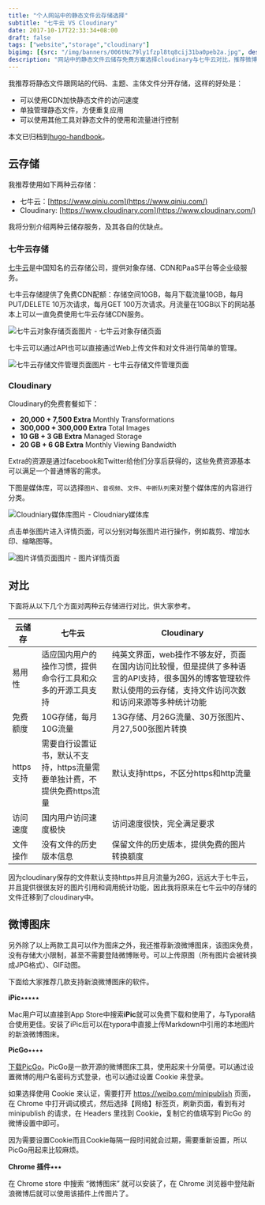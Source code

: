 ```yaml
---
title: "个人网站中的静态文件云存储选择"
subtitle: "七牛云 VS Cloudinary"
date: 2017-10-17T22:33:34+08:00
draft: false
tags: ["website","storage","cloudinary"]
bigimg: [{src: "/img/banners/006tNc79ly1fzpl8tq8cij31ba0peb2a.jpg", desc: "Photo via unsplash"}]
description: "网站中的静态文件云储存免费方案选择cloudinary与七牛云对比，推荐微博图床。"
---
```


我推荐将静态文件跟网站的代码、主题、主体文件分开存储，这样的好处是：

- 可以使用CDN加快静态文件的访问速度
- 单独管理静态文件，方便重复应用
- 可以使用其他工具对静态文件的使用和流量进行控制

本文已归档到[hugo-handbook](https://jimmysong.io/hugo-handbook)。

## 云存储

我推荐使用如下两种云存储：

- 七牛云：[https://www.qiniu.com](https://www.qiniu.com/)
- Cloudinary: [https://www.cloudinary.com](https://www.cloudinary.com/)

我将分别介绍两种云储存服务，及其各自的优缺点。

### 七牛云存储

[七牛云](https://www.qiniu.com/)是中国知名的云存储公司，提供对象存储、CDN和PaaS平台等企业级服务。

七牛云存储提供了免费CDN配额：存储空间10GB，每月下载流量10GB，每月PUT/DELETE 10万次请求，每月GET 100万次请求。月流量在10GB以下的网站基本上可以一直免费使用七牛云存储CDN服务。

![七牛云对象存储页面](https://jimmysong.io/hugo-handbook/images/qiniu-storage-bucket.jpg)图片 - 七牛云对象存储页面

七牛云可以通过API也可以直接通过Web上传文件和对文件进行简单的管理。

![七牛云存储文件管理页面](https://jimmysong.io/hugo-handbook/images/qiniu-storage-content-management.jpg)图片 - 七牛云存储文件管理页面

### Cloudinary

Cloudinary的免费套餐如下：

- **20,000 + 7,500 Extra** Monthly Transformations
- **300,000 + 300,000 Extra** Total Images
- **10 GB + 3 GB Extra** Managed Storage
- **20 GB + 6 GB Extra** Monthly Viewing Bandwidth

Extra的资源是通过facebook和Twitter给他们分享后获得的，这些免费资源基本可以满足一个普通博客的需求。

下图是媒体库，可以选择`图片`、`音视频`、`文件`、`中断队列`来对整个媒体库的内容进行分类。

![Cloudniary媒体库](https://jimmysong.io/hugo-handbook/images/cloudinary-media-library.jpg)图片 - Cloudniary媒体库

点击单张图片进入详情页面，可以分别对每张图片进行操作，例如裁剪、增加水印、缩略图等。

![图片详情页面](https://jimmysong.io/hugo-handbook/images/cloudinary-media-library-image-detail.jpg)图片 - 图片详情页面

## 对比

下面将从以下几个方面对两种云存储进行对比，供大家参考。

| 云储存     | 七牛云                                      | Cloudinary                               |
| ------- | ---------------------------------------- | ---------------------------------------- |
| 易用性     | 适应国内用户的操作习惯，提供命令行工具和众多的开源工具支持            | 纯英文界面，web操作不够友好，页面在国内访问比较慢，但是提供了多种语言的API支持，很多国外的博客管理软件默认使用的云存储，支持文件访问次数和访问来源等多种统计功能 |
| 免费额度    | 10G存储，每月10G流量                            | 13G存储、月26G流量、30万张图片、月27,500张图片转换         |
| https支持 | 需要自行设置证书，默认不支持，https流量需要单独计费，不提供免费https流量 | 默认支持https，不区分https和http流量                |
| 访问速度    | 国内用户访问速度极快                               | 访问速度很快，完全满足要求                            |
| 文件操作    | 没有文件的历史版本信息                              | 保留文件的历史版本，提供免费的图片转换额度                    |

因为cloudinary保存的文件默认支持https并且月流量为26G，远远大于七牛云，并且提供很很友好的图片引用和调用统计功能，因此我将原来在七牛云中的存储的文件迁移到了cloudinary中。

## 微博图床

另外除了以上两款工具可以作为图床之外，我还推荐新浪微博图床，该图床免费，没有存储大小限制，甚至不需要登陆微博账号。可以上传原图（所有图片会被转换成JPG格式）、GIF动图。

下面给大家推荐几款支持新浪微博图床的软件。

**iPic**⭑⭑⭑⭑⭑

Mac用户可以直接到App Store中搜索**iPic**就可以免费下载和使用了，与Typora结合使用更佳。安装了iPic后可以在typora中直接上传Markdown中引用的本地图片的新浪微博图床。

**PicGo**⭑⭑⭑⭑

[下载PicGo](https://github.com/Molunerfinn/PicGo/releases)。PicGo是一款开源的微博图床工具，使用起来十分简便。可以通过设置微博的用户名密码方式登录，也可以通过设置 Cookie 来登录。

如果选择使用 Cookie 来认证，需要打开 <https://weibo.com/minipublish> 页面，在 Chrome 中打开调试模式，然后选择【网络】标签页，刷新页面，看到有对 minipublish 的请求，在 Headers 里找到 Cookie，复制它的值填写到 PicGo 的微博设置中即可。

因为需要设置Cookie而且Cookie每隔一段时间就会过期，需要重新设置，所以PicGo用起来比较麻烦。

**Chrome 插件**⭑⭑⭑

在 Chrome store 中搜索 “微博图床” 就可以安装了，在 Chrome 浏览器中登陆新浪微博后就可以使用该插件上传图片了。
